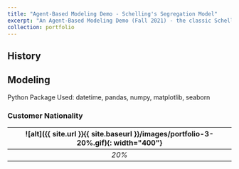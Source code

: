 ```yaml
---
title: "Agent-Based Modeling Demo - Schelling's Segregation Model"
excerpt: "An Agent-Based Modeling Demo (Fall 2021) - the classic Schelling's segregation model.<br/><img src='/images/portfolio-3-grid.jpg' width='200'>"
collection: portfolio
---
```


## History

## Modeling
Python Package Used: datetime, pandas, numpy, matplotlib, seaborn

### Customer Nationality

| ![alt]({{ site.url }}{{ site.baseurl }}/images/portfolio-3-20%.gif){: width="400"} | 
|:--:|
| *20%* |